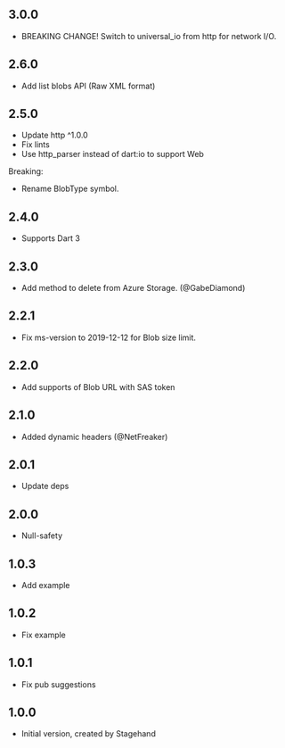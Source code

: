 ## 3.0.0

- BREAKING CHANGE! Switch to universal_io from http for network I/O.

## 2.6.0

- Add list blobs API (Raw XML format)

## 2.5.0

- Update http ^1.0.0
- Fix lints
- Use http_parser instead of dart:io to support Web

Breaking:

- Rename BlobType symbol.

## 2.4.0

- Supports Dart 3

## 2.3.0

- Add method to delete from Azure Storage. (@GabeDiamond)

## 2.2.1

- Fix ms-version to 2019-12-12 for Blob size limit.

## 2.2.0

- Add supports of Blob URL with SAS token

## 2.1.0

- Added dynamic headers (@NetFreaker)

## 2.0.1

- Update deps

## 2.0.0

- Null-safety

## 1.0.3

- Add example

## 1.0.2

- Fix example

## 1.0.1

- Fix pub suggestions

## 1.0.0

- Initial version, created by Stagehand
